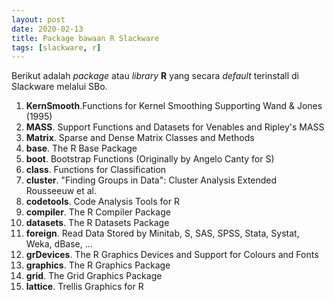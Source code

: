 ```yaml
---
layout: post
date: 2020-02-13
title: Package bawaan R Slackware
tags: [slackware, r]
---
```

Berikut adalah _package_ atau _library_ **R** yang secara _default_ terinstall di Slackware melalui SBo.

1. **KernSmooth**.Functions for Kernel Smoothing Supporting Wand & Jones (1995)
2. **MASS**. Support Functions and Datasets for Venables and Ripley's MASS
3. **Matrix**. Sparse and Dense Matrix Classes and Methods
4. **base**. The R Base Package 
5. **boot**. Bootstrap Functions (Originally by Angelo Canty for S)
6. **class**. Functions for Classification
7. **cluster**. "Finding Groups in Data": Cluster Analysis Extended Rousseeuw et al.
8. **codetools**. Code Analysis Tools for R
9. **compiler**. The R Compiler Package
10. **datasets**. The R Datasets Package
11. **foreign**. Read Data Stored by Minitab, S, SAS, SPSS, Stata, Systat, Weka, dBase, ...
12. **grDevices**. The R Graphics Devices and Support for Colours and Fonts
13. **graphics**. The R Graphics Package
14. **grid**. The Grid Graphics Package
15. **lattice**. Trellis Graphics for R
